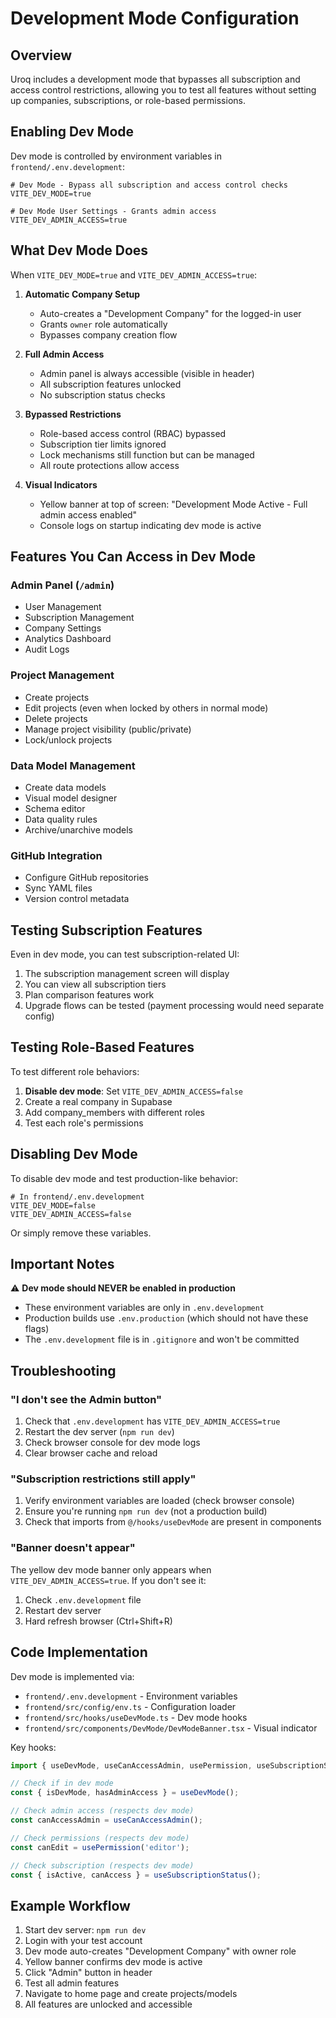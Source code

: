 # Development Mode Configuration

## Overview

Uroq includes a development mode that bypasses all subscription and access control restrictions, allowing you to test all features without setting up companies, subscriptions, or role-based permissions.

## Enabling Dev Mode

Dev mode is controlled by environment variables in `frontend/.env.development`:

```env
# Dev Mode - Bypass all subscription and access control checks
VITE_DEV_MODE=true

# Dev Mode User Settings - Grants admin access
VITE_DEV_ADMIN_ACCESS=true
```

## What Dev Mode Does

When `VITE_DEV_MODE=true` and `VITE_DEV_ADMIN_ACCESS=true`:

1. **Automatic Company Setup**
   - Auto-creates a "Development Company" for the logged-in user
   - Grants `owner` role automatically
   - Bypasses company creation flow

2. **Full Admin Access**
   - Admin panel is always accessible (visible in header)
   - All subscription features unlocked
   - No subscription status checks

3. **Bypassed Restrictions**
   - Role-based access control (RBAC) bypassed
   - Subscription tier limits ignored
   - Lock mechanisms still function but can be managed
   - All route protections allow access

4. **Visual Indicators**
   - Yellow banner at top of screen: "Development Mode Active - Full admin access enabled"
   - Console logs on startup indicating dev mode is active

## Features You Can Access in Dev Mode

### Admin Panel (`/admin`)
- User Management
- Subscription Management
- Company Settings
- Analytics Dashboard
- Audit Logs

### Project Management
- Create projects
- Edit projects (even when locked by others in normal mode)
- Delete projects
- Manage project visibility (public/private)
- Lock/unlock projects

### Data Model Management
- Create data models
- Visual model designer
- Schema editor
- Data quality rules
- Archive/unarchive models

### GitHub Integration
- Configure GitHub repositories
- Sync YAML files
- Version control metadata

## Testing Subscription Features

Even in dev mode, you can test subscription-related UI:

1. The subscription management screen will display
2. You can view all subscription tiers
3. Plan comparison features work
4. Upgrade flows can be tested (payment processing would need separate config)

## Testing Role-Based Features

To test different role behaviors:

1. **Disable dev mode**: Set `VITE_DEV_ADMIN_ACCESS=false`
2. Create a real company in Supabase
3. Add company_members with different roles
4. Test each role's permissions

## Disabling Dev Mode

To disable dev mode and test production-like behavior:

```env
# In frontend/.env.development
VITE_DEV_MODE=false
VITE_DEV_ADMIN_ACCESS=false
```

Or simply remove these variables.

## Important Notes

⚠️ **Dev mode should NEVER be enabled in production**

- These environment variables are only in `.env.development`
- Production builds use `.env.production` (which should not have these flags)
- The `.env.development` file is in `.gitignore` and won't be committed

## Troubleshooting

### "I don't see the Admin button"

1. Check that `.env.development` has `VITE_DEV_ADMIN_ACCESS=true`
2. Restart the dev server (`npm run dev`)
3. Check browser console for dev mode logs
4. Clear browser cache and reload

### "Subscription restrictions still apply"

1. Verify environment variables are loaded (check browser console)
2. Ensure you're running `npm run dev` (not a production build)
3. Check that imports from `@/hooks/useDevMode` are present in components

### "Banner doesn't appear"

The yellow dev mode banner only appears when `VITE_DEV_ADMIN_ACCESS=true`. If you don't see it:

1. Check `.env.development` file
2. Restart dev server
3. Hard refresh browser (Ctrl+Shift+R)

## Code Implementation

Dev mode is implemented via:

- `frontend/.env.development` - Environment variables
- `frontend/src/config/env.ts` - Configuration loader
- `frontend/src/hooks/useDevMode.ts` - Dev mode hooks
- `frontend/src/components/DevMode/DevModeBanner.tsx` - Visual indicator

Key hooks:

```typescript
import { useDevMode, useCanAccessAdmin, usePermission, useSubscriptionStatus } from '@/hooks/useDevMode';

// Check if in dev mode
const { isDevMode, hasAdminAccess } = useDevMode();

// Check admin access (respects dev mode)
const canAccessAdmin = useCanAccessAdmin();

// Check permissions (respects dev mode)
const canEdit = usePermission('editor');

// Check subscription (respects dev mode)
const { isActive, canAccess } = useSubscriptionStatus();
```

## Example Workflow

1. Start dev server: `npm run dev`
2. Login with your test account
3. Dev mode auto-creates "Development Company" with owner role
4. Yellow banner confirms dev mode is active
5. Click "Admin" button in header
6. Test all admin features
7. Navigate to home page and create projects/models
8. All features are unlocked and accessible
